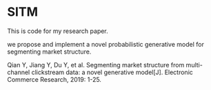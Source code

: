 # SITM
This is code for my research paper.

 we propose and implement a novel probabilistic generative model for segmenting market structure.
 
 Qian Y, Jiang Y, Du Y, et al. Segmenting market structure from multi-channel clickstream data: a novel generative model[J]. Electronic Commerce Research, 2019: 1-25.
